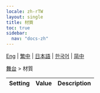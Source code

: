```yaml
---
locale: zh-rTW
layout: single
title: 材質
toc: true
sidebar:
  nav: "docs-zh"
---
```

[Eng](/dancexr/menu/2025.4/stage/materials) | [繁中](/tw/dancexr/menu/2025.4/stage/materials) | [日本語](/jp/dancexr/menu/2025.4/stage/materials) | [한국어](/kr/dancexr/menu/2025.4/stage/materials) | [简中](/zh/dancexr/menu/2025.4/stage/materials)

[舞台](../menu#舞台) > 材質



| Setting | Value | Description |
| :--- | --- | :--- |
